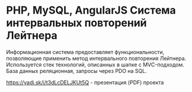 # PHP, MySQL, AngularJS Система интервальных повторений Лейтнера
Информационная система предоставляет функциональности, позволяющие применить метод интервального повторения Лейтнера. Используется стек технологий, описанных в шапке с MVC-подходом. База данных реляционная, запросы через PDO на SQL.

https://yadi.sk/i/t3dLcDELJKUt5Q - презентация (PDF) проекта
